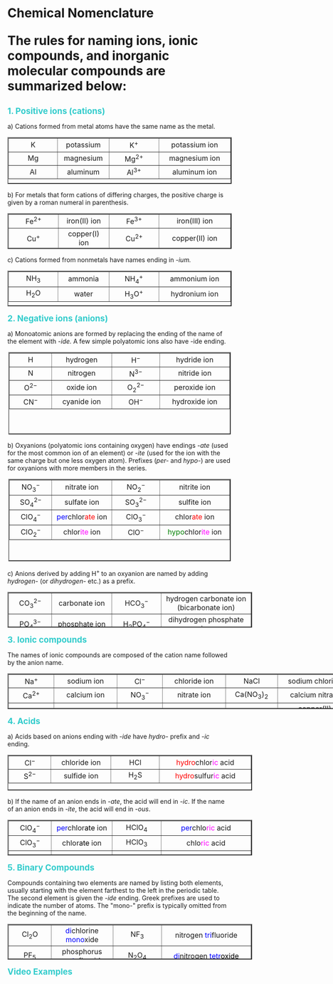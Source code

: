 # Chemical Nomenclature<p>The rules for naming ions, ionic compounds, and inorganic molecular compounds are summarized below:</p>
<p><strong><span style="font-size: 14pt; color: #33cccc;">1. Positive ions (cations)</span></strong></p>
<p>a) Cations formed from metal atoms have the same name as the metal.</p>
<table border="2" style="height: 105px; margin-left: auto; margin-right: auto;" width="500"><tbody><tr><td style="width: 100px; text-align: center;">K</td><td style="width: 100px; text-align: center;">potassium</td><td style="width: 100px; text-align: center;">K<sup>+</sup></td><td style="width: 150px; text-align: center;">potassium ion</td></tr><tr><td style="width: 100px; text-align: center;">Mg</td><td style="width: 100px; text-align: center;">magnesium</td><td style="width: 100px; text-align: center;">Mg<sup>2+</sup></td><td style="width: 150px; text-align: center;">magnesium ion</td></tr><tr><td style="width: 100px; text-align: center;">Al</td><td style="width: 100px; text-align: center;">aluminum</td><td style="width: 100px; text-align: center;">Al<sup>3+</sup></td><td style="width: 150px; text-align: center;">aluminum ion</td></tr></tbody></table>
<p>b) For metals that form cations of differing charges, the positive charge is given by a roman numeral in parenthesis.</p>
<table border="2" style="height: 80px; margin-left: auto; margin-right: auto;" width="500"><tbody><tr><td style="width: 100px; text-align: center;">Fe<sup>2+</sup></td><td style="width: 100px; text-align: center;">iron(II) ion</td><td style="width: 100px; text-align: center;">Fe<sup>3+</sup></td><td style="width: 150px; text-align: center;">iron(III) ion</td></tr><tr><td style="width: 100px; text-align: center;">Cu<sup>+</sup></td><td style="width: 100px; text-align: center;">copper(I) ion</td><td style="width: 100px; text-align: center;">Cu<sup>2+</sup></td><td style="width: 150px; text-align: center;">copper(II) ion</td></tr></tbody></table>
<p>c) Cations formed from nonmetals have names ending in <i>-ium.</i></p>
<table border="2" style="height: 80px; margin-left: auto; margin-right: auto;" width="500"><tbody><tr><td style="width: 100px; text-align: center;">NH<sub>3</sub></td><td style="width: 100px; text-align: center;">ammonia</td><td style="width: 100px; text-align: center;">NH<sub>4</sub><sup>+</sup></td><td style="width: 150px; text-align: center;">ammonium ion</td></tr><tr><td style="width: 100px; text-align: center;">H<sub>2</sub>O</td><td style="width: 100px; text-align: center;">water</td><td style="width: 100px; text-align: center;">H<sub>3</sub>O<sup>+</sup></td><td style="width: 150px; text-align: center;">hydronium ion</td></tr></tbody></table>
<p><strong><span style="font-size: 14pt; color: #33cccc;">2. Negative ions (anions)</span></strong></p>
<p>a) Monoatomic anions are formed by replacing the ending of the name of the element with <i>-ide. </i>A few simple polyatomic ions also have -ide ending.<i> </i></p>
<table border="2" style="height: 185px; margin-left: auto; margin-right: auto; width: 500px;"><tbody><tr><td style="width: 85px; text-align: center;">H</td><td style="width: 125px; text-align: center;">hydrogen</td><td style="width: 100px; text-align: center;">H<sup>−</sup></td><td style="width: 150px; text-align: center;">hydride ion</td></tr><tr><td style="width: 85px; text-align: center;">N</td><td style="width: 125px; text-align: center;">nitrogen</td><td style="width: 100px; text-align: center;">N<sup>3−</sup></td><td style="width: 150px; text-align: center;">nitride ion</td></tr><tr><td style="width: 85px; text-align: center;">O<sup>2−</sup></td><td style="width: 125px; text-align: center;">oxide ion</td><td style="width: 100px; text-align: center;">O<sub>2</sub><sup>2− </sup></td><td style="width: 150px; text-align: center;">peroxide ion</td></tr><tr><td style="width: 85px; text-align: center;">CN<sup>−</sup></td><td style="width: 125px; text-align: center;">cyanide ion</td><td style="width: 100px; text-align: center;">OH<sup>−</sup></td><td style="width: 150px; text-align: center;">hydroxide ion</td></tr></tbody></table>
<p>b) Oxyanions (polyatomic ions containing oxygen) have endings <i>-ate</i> (used for the most common ion of an element) or <i>-ite</i> (used for the ion with the same charge but one less oxygen atom). Prefixes (<i>per-</i> and <i>hypo-</i>) are used for oxyanions with more members in the series.</p>
<table border="2" style="height: 185px; margin-left: auto; margin-right: auto; width: 500px;"><tbody><tr><td style="width: 85px; text-align: center;">NO<sub>3</sub><sup>− </sup></td><td style="width: 125px; text-align: center;">nitrate ion</td><td style="width: 100px; text-align: center;">NO<sub>2</sub><sup>− </sup></td><td style="width: 150px; text-align: center;">nitrite ion</td></tr><tr><td style="width: 85px; text-align: center;">SO<sub>4</sub><sup>2−</sup></td><td style="width: 125px; text-align: center;">sulfate ion</td><td style="width: 100px; text-align: center;">SO<sub>3</sub><sup>2−</sup></td><td style="width: 150px; text-align: center;">sulfite ion</td></tr><tr><td style="width: 85px; text-align: center;">ClO<sub>4</sub><sup>−</sup></td><td style="width: 125px; text-align: center;"><span style="color: #0000ff;">per</span>chlor<span style="color: #ff0000;">ate</span> ion</td><td style="width: 100px; text-align: center;">ClO<sub>3</sub><sup>−</sup></td><td style="width: 150px; text-align: center;">chlor<span style="color: #ff0000;">ate</span> ion</td></tr><tr><td style="width: 85px; text-align: center;">ClO<sub>2</sub><sup>−</sup></td><td style="width: 125px; text-align: center;">chlor<span style="color: #ff00ff;">ite</span> ion</td><td style="width: 100px; text-align: center;">ClO<sup>−</sup></td><td style="width: 150px; text-align: center;"><span style="color: #008000;">hypo</span>chlor<span style="color: #ff00ff;">ite</span> ion</td></tr></tbody></table>
<p>c) Anions derived by adding H<sup>+ </sup>to an oxyanion are named by adding <i>hydrogen-</i> (or <i>dihydrogen-</i> etc.) as a prefix.</p>
<table border="2" style="height: 80px; margin-left: auto; margin-right: auto; width: 550px;"><tbody><tr><td style="width: 85px; text-align: center;">CO<sub>3</sub><sup>2− </sup></td><td style="width: 125px; text-align: center;">carbonate ion</td><td style="width: 100px; text-align: center;">HCO<sub>3</sub><sup>−</sup></td><td style="width: 200px; text-align: center;">hydrogen carbonate ion (bicarbonate ion)</td></tr><tr><td style="width: 85px; text-align: center;">PO<sub>4</sub><sup>3−</sup></td><td style="width: 125px; text-align: center;">phosphate ion</td><td style="width: 100px; text-align: center;">H<sub>2</sub>PO<sub>4</sub><sup>−</sup></td><td style="width: 200px; text-align: center;">dihydrogen phosphate ion</td></tr></tbody></table>
<p><strong><span style="font-size: 14pt; color: #33cccc;">3. Ionic compounds</span></strong></p>
<p>The names of ionic compounds are composed of the cation name followed by the anion name.</p>
<table border="2" style="height: 80px; margin-left: auto; margin-right: auto; width: 800px;"><tbody><tr><td style="width: 85px; text-align: center;">Na<sup>+</sup></td><td style="width: 125px; text-align: center;">sodium ion</td><td style="width: 85px; text-align: center;">Cl<sup>−</sup></td><td style="width: 125px; text-align: center;">chloride ion</td><td style="width: 100px; text-align: center;">NaCl</td><td style="width: 150px; text-align: center;">sodium chloride</td></tr><tr><td style="width: 85px; text-align: center;">Ca<sup>2+</sup></td><td style="width: 125px; text-align: center;">calcium ion</td><td style="width: 85px; text-align: center;">NO<sub>3</sub><sup>−</sup></td><td style="width: 125px; text-align: center;">nitrate ion</td><td style="width: 100px; text-align: center;">Ca(NO<sub>3</sub>)<sub>2</sub></td><td style="width: 150px; text-align: center;">calcium nitrate</td></tr><tr><td style="width: 85px; text-align: center;">Cu<sup>2+</sup></td><td style="width: 125px; text-align: center;">copper(II) ion</td><td style="width: 85px; text-align: center;">ClO<sub>4</sub><sup>−</sup></td><td style="width: 125px; text-align: center;">perchlorate ion</td><td style="width: 100px; text-align: center;">Cu(ClO<sub>4</sub>)<sub>2</sub></td><td style="width: 150px; text-align: center;">copper(II) perchlorate</td></tr><tr><td style="width: 85px; text-align: center;">Al<sup>3+</sup></td><td style="width: 125px; text-align: center;">aluminum ion</td><td style="width: 85px; text-align: center;">SO<sub>4</sub><sup>2−</sup></td><td style="width: 125px; text-align: center;">sulfate ion</td><td style="width: 100px; text-align: center;">Al<sub>2</sub>(SO<sub>4</sub>)<sub>3</sub></td><td style="width: 150px; text-align: center;">aluminum sulfate</td></tr></tbody></table>
<p><strong><span style="font-size: 14pt; color: #33cccc;">4. Acids</span></strong></p>
<p>a) Acids based on anions ending with <i>-ide </i>have <i>hydro-</i> prefix and <i>-ic</i> ending.</p>
<table border="2" style="height: 80px; margin-left: auto; margin-right: auto; width: 550px;"><tbody><tr><td style="width: 85px; text-align: center;">Cl<sup>−</sup></td><td style="width: 125px; text-align: center;">chloride ion</td><td style="width: 100px; text-align: center;">HCl</td><td style="width: 200px; text-align: center;"><span style="color: #ff0000;">hydro</span>chlor<span style="color: #ff00ff;">ic</span> acid</td></tr><tr><td style="width: 85px; text-align: center;">S<sup>2−</sup></td><td style="width: 125px; text-align: center;">sulfide ion</td><td style="width: 100px; text-align: center;">H<sub>2</sub>S</td><td style="width: 200px; text-align: center;"><span style="color: #ff0000;">hydro</span>sulfur<span style="color: #ff00ff;">ic</span> acid</td></tr></tbody></table>
<p>b) If the name of an anion ends in <i>-ate</i>, the acid will end in <i>-ic</i>. If the name of an anion ends in <i>-ite</i>, the acid will end in <em>-ous</em>.</p>
<table border="2" style="height: 80px; margin-left: auto; margin-right: auto; width: 550px;"><tbody><tr><td style="width: 85px; text-align: center;">ClO<sub>4</sub><sup>−</sup></td><td style="width: 125px; text-align: center;"><span style="color: #0000ff;">per</span>chlor<span style="color: #000000;">ate</span> ion</td><td style="width: 100px; text-align: center;">HClO<sub>4</sub></td><td style="width: 200px; text-align: center;"><span style="color: #0000ff;">per</span>chlo<span style="color: #ff00ff;">ric</span> acid</td></tr><tr><td style="width: 85px; text-align: center;">ClO<sub>3</sub><sup>−</sup></td><td style="width: 125px; text-align: center;">chlor<span style="color: #000000;">ate</span> ion</td><td style="width: 100px; text-align: center;">HClO<sub>3</sub></td><td style="width: 200px; text-align: center;">chlo<span style="color: #ff00ff;">ric</span> acid</td></tr><tr><td style="width: 85px; text-align: center;">ClO<sub>2</sub><sup>− </sup></td><td style="width: 125px; text-align: center;">chlor<span style="color: #000000;">ite</span> ion</td><td style="width: 100px; text-align: center;"><span style="color: #000000;">HClO<sub>2</sub></span></td><td style="width: 200px; text-align: center;">chlor<span style="color: #ff00ff;">ous</span><span style="color: #000000;"> acid</span></td></tr><tr><td style="width: 85px; text-align: center;">ClO<sup>− </sup></td><td style="width: 125px; text-align: center;"><span style="color: #008000;">hypo</span>chlor<span style="color: #000000;">ite</span> ion</td><td style="width: 100px; text-align: center;"><span style="color: #000000;">HClO</span></td><td style="width: 200px; text-align: center;"><span style="color: #008000;">hypo</span>chlor<span style="color: #ff00ff;">ous</span><span style="color: #000000;"> acid</span></td></tr></tbody></table>
<p><strong><span style="font-size: 14pt; color: #33cccc;">5. Binary Compounds</span></strong></p>
<p>Compounds containing two elements are named by listing both elements, usually starting with the element farthest to the left in the periodic table. The second element is given the<i> -ide</i> ending. Greek prefixes are used to indicate the number of atoms. The "mono-" prefix is typically omitted from the beginning of the name.</p>
<table border="2" style="height: 80px; margin-left: auto; margin-right: auto; width: 550px;"><tbody><tr><td style="width: 85px; text-align: center;">Cl<sub>2</sub>O</td><td style="width: 125px; text-align: center;"><span style="color: #0000ff;">di</span>chlorine <span style="color: #0000ff;">mono</span>xide</td><td style="width: 100px; text-align: center;">NF<sub>3</sub></td><td style="width: 200px; text-align: center;">nitrogen <span style="color: #0000ff;">tri</span>fluoride</td></tr><tr><td style="width: 85px; text-align: center;">PF<sub>5</sub></td><td style="width: 125px; text-align: center;">phosphorus <span style="color: #0000ff;">penta</span>fluoride</td><td style="width: 100px; text-align: center;">N<sub>2</sub>O<sub>4</sub></td><td style="width: 200px; text-align: center;"><span style="color: #0000ff;">di</span>nitrogen <span style="color: #0000ff;">tetr</span><span style="color: #000000;">oxide </span></td></tr></tbody></table>
<p><span style="font-size: 14pt; color: #33cccc;"><strong>Video Examples</strong></span></p>